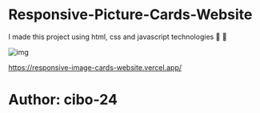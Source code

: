 # Responsive-Picture-Cards-Website
I made this project using html, css and javascript technologies 💎 📐

<img src="./images/project.png" alt="img">

https://responsive-image-cards-website.vercel.app/

# Author: cibo-24
